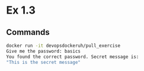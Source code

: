 # Ex 1.3

## Commands

```sh
docker run -it devopsdockeruh/pull_exercise
Give me the password: basics
You found the correct password. Secret message is:
"This is the secret message"
```
